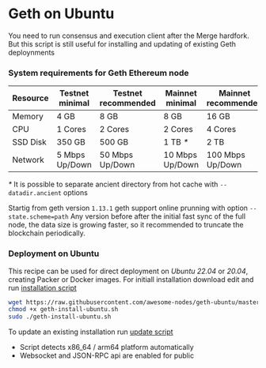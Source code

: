 # Geth on Ubuntu

You need to run consensus and execution client after the Merge hardfork. But this script is still useful for installing and updating of existing Geth deploynments

### System requirements for Geth Ethereum node

| Resource | Testnet minimal  | Testnet recommended | Mainnet minimal  | Mainnet recommended |
|----------|------------------|---------------------|------------------|---------------------|
| Memory   | 4 GB             | 8 GB                | 8 GB             | 16 GB               |
| CPU      | 1 Cores          | 2 Cores             | 2 Cores          | 4 Cores             |
| SSD Disk | 350 GB           | 500 GB              | 1 TB _*_         | 2 TB                |
| Network  | 5 Mbps Up/Down   | 50 Mbps Up/Down     | 10  Mbps Up/Down | 100 Mbps Up/Down    |

_*_ It is possible to separate ancient directory from hot cache with `--datadir.ancient` options

Startig from geth version `1.13.1` geth support online prunning with option `--state.scheme=path`
Any version before after the initial fast sync of the full node, the data size is growing faster, so it recommended to truncate the blockchain periodically.

### Deployment on Ubuntu
This recipe can be used for direct deployment on *Ubuntu 22.04* or *20.04*, creating Packer or Docker images.
For initiall installation download edit and run [installation script](geth-ubuntu/geth-install-ubuntu.sh)

```bash
wget https://raw.githubusercontent.com/awesome-nodes/geth-ubuntu/master/geth-install-ubuntu.sh
chmod +x geth-install-ubuntu.sh
sudo ./geth-install-ubuntu.sh
```

To update an existing installation run [update script](geth-ubuntu/geth.sh)

- Script detects x86_64 / arm64 platform automatically
- Websocket and JSON-RPC api are enabled for public
